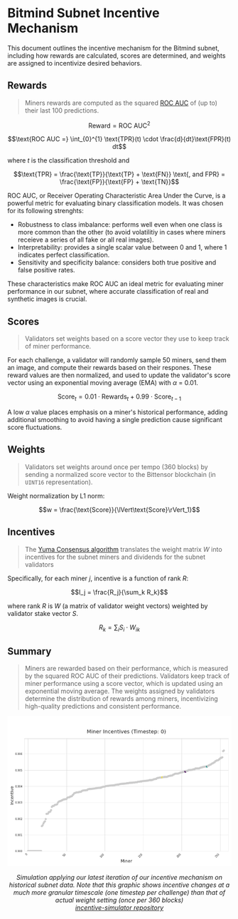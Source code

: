 # Bitmind Subnet Incentive Mechanism

This document outlines the incentive mechanism for the Bitmind subnet, including how rewards are calculated, scores are determined, and weights are assigned to incentivize desired behaviors.

## Rewards

> Miners rewards are computed as the squared [ROC AUC](https://en.wikipedia.org/wiki/Receiver_operating_characteristic) of (up to) their last 100 predictions. 

$$
\text{Reward} = \text{ROC AUC}^2
$$

$$\text{ROC AUC =} \int_{0}^{1} \text{TPR}(t) \cdot \frac{d}{dt}\text{FPR}(t) dt$$

where *t* is the classification threshold and

$$\text{TPR} = \frac{\text{TP}}{\text{TP} + \text{FN}} \text{, and FPR} = \frac{\text{FP}}{\text{FP} + \text{TN}}$$


ROC AUC, or Receiver Operating Characteristic Area Under the Curve, is a powerful metric for evaluating binary classification models. It was chosen for its following strenghts:

- Robustness to class imbalance: performs well even when one class is more common than the other (to avoid volatilitiy in cases where miners receieve a series of all fake or all real images).
- Interpretability: provides a single scalar value between 0 and 1, where 1 indicates perfect classification.
- Sensitivity and specificity balance: considers both true positive and false positive rates.

These characteristics make ROC AUC an ideal metric for evaluating miner performance in our subnet, where accurate classification of real and synthetic images is crucial.



## Scores

>Validators set weights based on a score vector they use to keep track of miner performance. 

For each challenge, a validator will randomly sample 50 miners, send them an image, and compute their rewards based on their respones. These reward values are then normalized, and used to update the validator's score vector using an exponential moving average (EMA) with *&alpha;* = 0.01. 

$$
\text{Score}_t = 0.01 \cdot \text{Rewards}_t + 0.99 \cdot \text{Score}_{t-1}
$$

A low *&alpha;* value places emphasis on a miner's historical performance, adding additional smoothing to avoid having a single prediction cause significant score fluctuations.

## Weights

> Validators set weights around once per tempo (360 blocks) by sending a normalized score vector to the Bittensor blockchain (in `UINT16` representation).

Weight normalization by L1 norm:

$$w = \frac{\text{Score}}{\lVert\text{Score}\rVert_1}$$


## Incentives
> The [Yuma Consensus algorithm](https://docs.bittensor.com/yuma-consensus) translates the weight matrix *W* into incentives for the subnet miners and dividends for the subnet validators

Specifically, for each miner *j*, incentive is a function of rank *R*:

$$I_j = \frac{R_j}{\sum_k R_k}$$

where rank *R* is *W* (a matrix of validator weight vectors) weighted by validator stake vector *S*. 

$$R_k = \sum_i S_i \cdot W_{ik}$$

## Summary

> Miners are rewarded based on their performance, which is measured by the squared ROC AUC of their predictions. Validators keep track of miner performance using a score vector, which is updated using an exponential moving average. The weights assigned by validators determine the distribution of rewards among miners, incentivizing high-quality predictions and consistent performance.

<p align="center">
  <img src="../static/incentive.gif" alt="Incentive Mechanism">
</p>
<p align="center"><em>Simulation applying our latest iteration of our incentive mechanism on historical subnet data. Note that this graphic shows incentive changes at a much more granular timescale (one timestep per challenge) than that of actual weight setting (once per 360 blocks)<br><a href=https://github.com/BitMind-AI/incentive-simulator>incentive-simulator repository</a>
</em></p>




